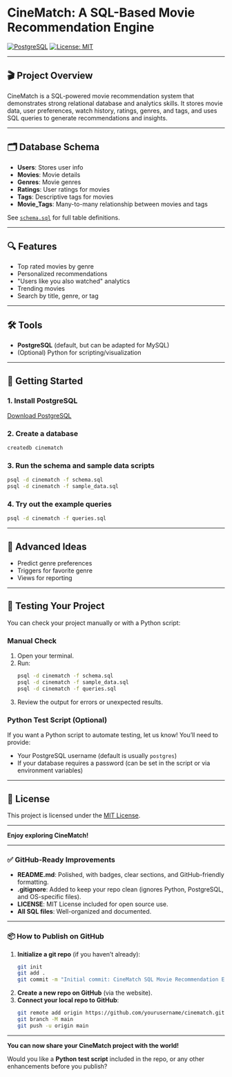# CineMatch: A SQL-Based Movie Recommendation Engine

[![PostgreSQL](https://img.shields.io/badge/Database-PostgreSQL-blue)](https://www.postgresql.org/)
[![License: MIT](https://img.shields.io/badge/License-MIT-yellow.svg)](LICENSE)

---

## 🎬 Project Overview
CineMatch is a SQL-powered movie recommendation system that demonstrates strong relational database and analytics skills. It stores movie data, user preferences, watch history, ratings, genres, and tags, and uses SQL queries to generate recommendations and insights.

---

## 🗂️ Database Schema
- **Users**: Stores user info
- **Movies**: Movie details
- **Genres**: Movie genres
- **Ratings**: User ratings for movies
- **Tags**: Descriptive tags for movies
- **Movie_Tags**: Many-to-many relationship between movies and tags

See [`schema.sql`](schema.sql) for full table definitions.

---

## 🔍 Features
- Top rated movies by genre
- Personalized recommendations
- "Users like you also watched" analytics
- Trending movies
- Search by title, genre, or tag

---

## 🛠️ Tools
- **PostgreSQL** (default, but can be adapted for MySQL)
- (Optional) Python for scripting/visualization

---

## 🚀 Getting Started

### 1. Install PostgreSQL
[Download PostgreSQL](https://www.postgresql.org/download/)

### 2. Create a database
```sh
createdb cinematch
```

### 3. Run the schema and sample data scripts
```sh
psql -d cinematch -f schema.sql
psql -d cinematch -f sample_data.sql
```

### 4. Try out the example queries
```sh
psql -d cinematch -f queries.sql
```

---

## 🧪 Advanced Ideas
- Predict genre preferences
- Triggers for favorite genre
- Views for reporting

---

## 🤖 Testing Your Project

You can check your project manually or with a Python script:

### Manual Check
1. Open your terminal.
2. Run:
   ```sh
   psql -d cinematch -f schema.sql
   psql -d cinematch -f sample_data.sql
   psql -d cinematch -f queries.sql
   ```
3. Review the output for errors or unexpected results.

### Python Test Script (Optional)
If you want a Python script to automate testing, let us know! You’ll need to provide:
- Your PostgreSQL username (default is usually `postgres`)
- If your database requires a password (can be set in the script or via environment variables)

---

## 📄 License
This project is licensed under the [MIT License](LICENSE).

---

**Enjoy exploring CineMatch!** 

---

### ✅ **GitHub-Ready Improvements**
- **README.md**: Polished, with badges, clear sections, and GitHub-friendly formatting.
- **.gitignore**: Added to keep your repo clean (ignores Python, PostgreSQL, and OS-specific files).
- **LICENSE**: MIT License included for open source use.
- **All SQL files**: Well-organized and documented.

---

### 📦 **How to Publish on GitHub**
1. **Initialize a git repo** (if you haven’t already):
   ```sh
   git init
   git add .
   git commit -m "Initial commit: CineMatch SQL Movie Recommendation Engine"
   ```
2. **Create a new repo on GitHub** (via the website).
3. **Connect your local repo to GitHub**:
   ```sh
   git remote add origin https://github.com/yourusername/cinematch.git
   git branch -M main
   git push -u origin main
   ```

---

**You can now share your CineMatch project with the world!**

Would you like a **Python test script** included in the repo, or any other enhancements before you publish? 